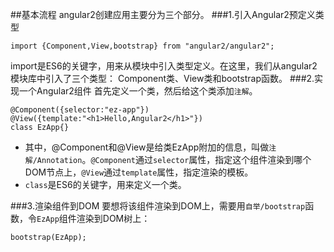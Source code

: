 ##基本流程
angular2创建应用主要分为三个部分。
###1.引入Angular2预定义类型
```
import {Component,View,bootstrap} from "angular2/angular2";
```
import是ES6的关键字，用来从模块中引入类型定义。在这里，我们从angular2模块库中引入了三个类型： Component类、View类和bootstrap函数。
###2.实现一个Angular2组件
首先定义一个类，然后给这个类添加`注解`。

```
@Component({selector:"ez-app"})
@View({template:"<h1>Hello,Angular2</h1>"})
class EzApp{}
```
- 其中，@Component和@View是给类EzApp附加的信息，叫做`注解/Annotation`。`@Component`通过`selector`属性，指定这个组件渲染到哪个DOM节点上，`@View`通过`template`属性，指定渲染的模板。
- `class`是ES6的关键字，用来定义一个类。

###3.渲染组件到DOM
要想将该组件渲染到DOM上，需要用`自举/bootstrap`函数，令`EzApp`组件渲染到DOM树上：

```
bootstrap(EzApp);
```
